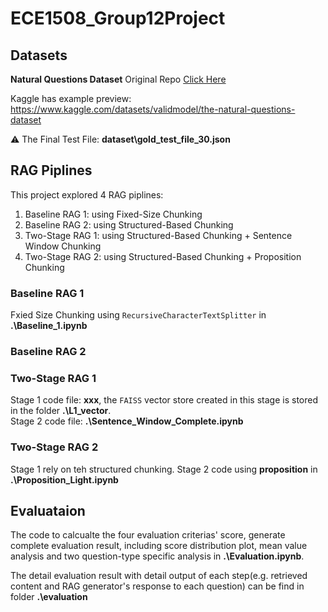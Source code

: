 # ECE1508_Group12Project

## Datasets
**Natural Questions Dataset** Original Repo [Click Here](https://github.com/google-research-datasets/natural-questions)

Kaggle has example preview: https://www.kaggle.com/datasets/validmodel/the-natural-questions-dataset

⚠️ The Final Test File: **dataset\gold_test_file_30.json**


## RAG Piplines

This project explored 4 RAG piplines:

1. Baseline RAG 1: using Fixed-Size Chunking
2. Baseline RAG 2: using Structured-Based Chunking
3. Two-Stage RAG 1: using Structured-Based Chunking + Sentence Window Chunking
4. Two-Stage RAG 2: using Structured-Based Chunking + Proposition Chunking

### Baseline RAG 1

Fxied Size Chunking using `RecursiveCharacterTextSplitter` in **.\Baseline_1.ipynb**

### Baseline RAG 2

### Two-Stage RAG 1

Stage 1 code file: **xxx**, the `FAISS` vector store created in this stage is stored in the folder **.\L1_vector**.  
Stage 2 code file: **.\Sentence_Window_Complete.ipynb**

### Two-Stage RAG 2
Stage 1 rely on teh structured chunking.
Stage 2 code using **proposition** in **.\Proposition_Light.ipynb**

## Evaluataion

The code to calcualte the four evaluation criterias' score, generate complete evaluation result, including score distribution plot, mean value analysis and two question-type specific analysis in **.\Evaluation.ipynb**.

The detail evaluation result with detail output of each step(e.g. retrieved content and RAG generator's response to each question) can be find in folder **.\evaluation**
